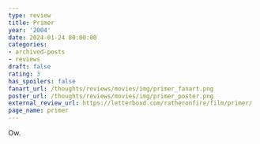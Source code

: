 ```yaml
---
type: review
title: Primer
year: '2004'
date: 2024-01-24 00:00:00
categories:
- archived-posts
- reviews
draft: false
rating: 3
has_spoilers: false
fanart_url: /thoughts/reviews/movies/img/primer_fanart.png
poster_url: /thoughts/reviews/movies/img/primer_poster.png
external_review_url: https://letterboxd.com/ratheronfire/film/primer/
page_name: primer
---
```


Ow.

